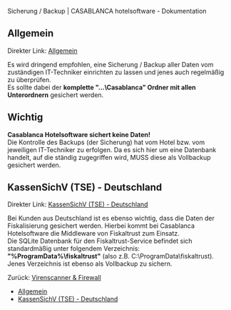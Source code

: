 Sicherung / Backup | CASABLANCA hotelsoftware - Dokumentation

## Allgemein

Direkter Link: [Allgemein](https://docs.casablanca.at/system_requirements/backup/#allgemein "Direkter Link zu Allgemein")

Es wird dringend empfohlen, eine Sicherung / Backup aller Daten vom zuständigen IT-Techniker einrichten zu lassen und jenes auch regelmäßig zu überprüfen.  
Es sollte dabei der **komplette "...\Casablanca" Ordner mit allen Unterordnern** gesichert werden.

## Wichtig

**Casablanca Hotelsoftware sichert keine Daten!**  
Die Kontrolle des Backups (der Sicherung) hat vom Hotel bzw. vom jeweiligen IT-Techniker zu erfolgen. Da es sich hier um eine Datenbank handelt, auf die ständig zugegriffen wird, MUSS diese als Vollbackup gesichert werden.

## KassenSichV (TSE) - Deutschland

Direkter Link: [KassenSichV (TSE) - Deutschland](https://docs.casablanca.at/system_requirements/backup/#kassensichv-tse---deutschland "Direkter Link zu KassenSichV (TSE) - Deutschland")

Bei Kunden aus Deutschland ist es ebenso wichtig, dass die Daten der Fiskalisierung gesichert werden. Hierbei kommt bei Casablanca Hotelsoftware die Middleware von Fiskaltrust zum Einsatz.  
Die SQLite Datenbank für den Fiskaltrust-Service befindet sich standardmäßig unter folgendem Verzeichnis: **"%ProgramData%\fiskaltrust"** (also z.B. C:\ProgramData\fiskaltrust). Jenes Verzeichnis ist ebenso als Vollbackup zu sichern.

Zurück: [Virenscanner & Firewall](https://docs.casablanca.at/system_requirements/virus_scanner_firewall)

* [Allgemein](https://docs.casablanca.at/system_requirements/backup/#allgemein)
* [KassenSichV (TSE) - Deutschland](https://docs.casablanca.at/system_requirements/backup/#kassensichv-tse---deutschland)